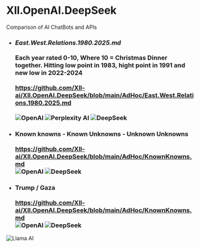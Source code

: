 # Xll.OpenAI.DeepSeek
Comparison of AI ChatBots and APIs

- ### *East.West.Relations.1980.2025.md*<br><br> Each year rated 0-10, Where 10 = Christmas Dinner together. Hitting low point in 1983, hight point in 1991 and new low in 2022-2024<br><br> https://github.com/Xll-ai/Xll.OpenAI.DeepSeek/blob/main/AdHoc/East.West.Relations.1980.2025.md<br> <br>![OpenAI](https://img.shields.io/badge/OpenAI-4B0082?style=for-the-badge&logo=openai&logoColor=white) ![Perplexity AI](https://img.shields.io/badge/Perplexity%20AI-FF8C00?style=for-the-badge&logo=perplexity&logoColor=white) ![DeepSeek](https://img.shields.io/badge/DeepSeek-1E90FF?style=for-the-badge&logo=deepseek&logoColor=white)


- ### Known knowns - Known Unknowns - Unknown Unknowns <br><br> https://github.com/Xll-ai/Xll.OpenAI.DeepSeek/blob/main/AdHoc/KnownKnowns.md <br>![OpenAI](https://img.shields.io/badge/OpenAI-4B0082?style=for-the-badge&logo=openai&logoColor=white) ![DeepSeek](https://img.shields.io/badge/DeepSeek-1E90FF?style=for-the-badge&logo=deepseek&logoColor=white)

- ### Trump / Gaza <br><br> https://github.com/Xll-ai/Xll.OpenAI.DeepSeek/blob/main/AdHoc/KnownKnowns.md <br>![OpenAI](https://img.shields.io/badge/OpenAI-4B0082?style=for-the-badge&logo=openai&logoColor=white) ![DeepSeek](https://img.shields.io/badge/DeepSeek-1E90FF?style=for-the-badge&logo=deepseek&logoColor=white)


![Llama AI](https://img.shields.io/badge/Llama%20AI-39FF14?style=for-the-badge&logo=meta&logoColor=black)
